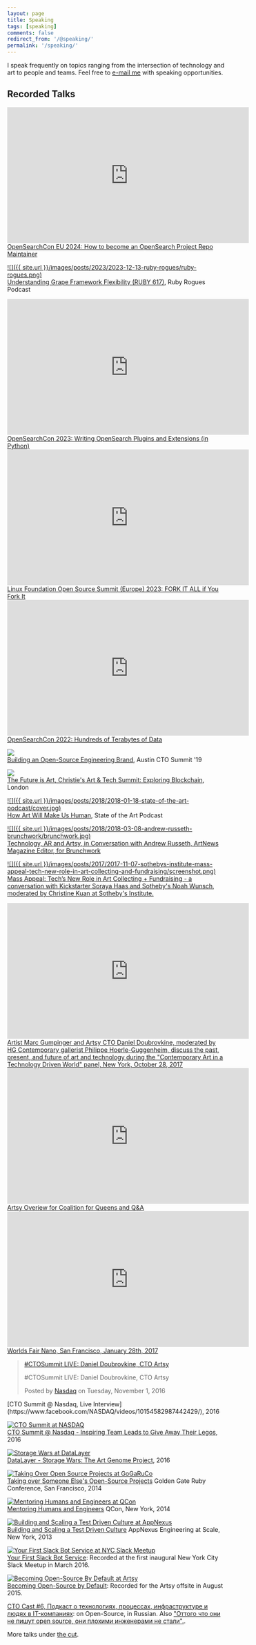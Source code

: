 ```yaml
---
layout: page
title: Speaking
tags: [speaking]
comments: false
redirect_from: '/@speaking/'
permalink: '/speaking/'
---
```


I speak frequently on topics ranging from the intersection of technology and art to people and teams. Feel free to [e-mail me](mailto:dblock@dblock.org) with speaking opportunities.

## Recorded Talks

<iframe width="560" height="315" src="https://www.youtube.com/embed/UsN7YkCCw-c?si=7yEUnbxGIch1ZFfZ" title="YouTube video player" frameborder="0" allow="accelerometer; autoplay; clipboard-write; encrypted-media; gyroscope; picture-in-picture; web-share" referrerpolicy="strict-origin-when-cross-origin" allowfullscreen></iframe><a href="https://www.youtube.com/watch?v=UsN7YkCCw-c&list=PLzgr9zSpws14zCETcKtCBwcOuTGMccpV9&index=20">OpenSearchCon EU 2024: How to become an OpenSearch Project Repo Maintainer</a>

<a href='https://topenddevs.com/podcasts/ruby-rogues/episodes/understanding-framework-flexibility-ruby-617'>![]({{ site.url }}/images/posts/2023/2023-12-13-ruby-rogues/ruby-rogues.png)</a><br>
[Understanding Grape Framework Flexibility (RUBY 617)](https://topenddevs.com/podcasts/ruby-rogues/episodes/understanding-framework-flexibility-ruby-617), Ruby Rogues Podcast

<iframe width="560" height="315" src="https://www.youtube.com/embed/TZy7ViZbbHc?si=3pS7bkbK0hpR_V86" frameborder="0" allow="accelerometer; autoplay; clipboard-write; encrypted-media; gyroscope; picture-in-picture; web-share" allowfullscreen></iframe><a href="https://www.youtube.com/watch?v=TZy7ViZbbHc">OpenSearchCon 2023: Writing OpenSearch Plugins and Extensions (in Python)</a>

<iframe width="560" height="315" src="https://www.youtube.com/embed/B8NlDg_Mevw?si=t0qIDfHxaLn6xTyK" frameborder="0" allow="accelerometer; autoplay; clipboard-write; encrypted-media; gyroscope; picture-in-picture; web-share" allowfullscreen></iframe><a href="https://www.youtube.com/watch?v=B8NlDg_Mevw">Linux Foundation Open Source Summit (Europe) 2023: FORK IT ALL if You Fork It</a>

<iframe width="560" height="315" src="https://www.youtube.com/embed/IKiJHgM9tko" frameborder="0" allow="accelerometer; autoplay; clipboard-write; encrypted-media; gyroscope; picture-in-picture" allowfullscreen></iframe><a href="https://www.youtube.com/watch?v=IKiJHgM9tko">OpenSearchCon 2022: Hundreds of Terabytes of Data</a>

<a target="_blank" href="https://www.ctoconnection.com/topics/engineering-influencers/videos/2019-04-19-building-an-open-source-engineering-brand">![]({{site.url}}/images/posts/2019/2019-05-12-building-an-open-source-engineering-brand/cto-summit.png)</a><br>
[Building an Open-Source Engineering Brand](https://www.ctoconnection.com/topics/engineering-influencers/videos/2019-04-19-building-an-open-source-engineering-brand), Austin CTO Summit '19

<!--<a href='https://www.youtube.com/watch?v=LxWfMp0gzSU&t=31m'>![]({{site.url}}/images/posts/2019/2019-03-07-art-market-one-point-o/daniel-doubrovkine-speaking-uzh.png)</a><br>
[Art Market 1.0](https://www.youtube.com/watch?v=LxWfMp0gzSU&t=31m), University of Zurich-->

<a href='https://www.youtube.com/watch?v=KT-gPtK5uHY&t=4h13m20s'>![]({{site.url}}/images/posts/2018/2018-07-17-christies-art-tech-summit-exploring-blockchain/daniel-doubrovkine-speaking.png)</a><br>
[The Future is Art, Christie's Art & Tech Summit: Exploring Blockchain](https://www.youtube.com/watch?v=KT-gPtK5uHY&t=4h13m20s), London

<a href='https://art19.com/shows/state-of-the-art/episodes/92a50b6a-c227-48a7-863a-56f754078146'>![]({{ site.url }}/images/posts/2018/2018-01-18-state-of-the-art-podcast/cover.jpg)</a><br>
[How Art Will Make Us Human](https://art19.com/shows/state-of-the-art/episodes/92a50b6a-c227-48a7-863a-56f754078146), State of the Art Podcast

<a href='https://www.facebook.com/brunchwork/videos/152715542060400/'>![]({{ site.url }}/images/posts/2018/2018-03-08-andrew-russeth-brunchwork/brunchwork.jpg)</a><br>
<a href='https://www.facebook.com/brunchwork/videos/152715542060400/'>Technology, AR and Artsy, in Conversation with Andrew Russeth, ArtNews Magazine Editor, for Brunchwork</a>

<a href='https://www.facebook.com/SothebysInstituteofArt/videos/10155213430804072/'>![]({{ site.url }}/images/posts/2017/2017-11-07-sothebys-institute-mass-appeal-tech-new-role-in-art-collecting-and-fundraising/screenshot.png)</a><br>
<a href='https://www.facebook.com/SothebysInstituteofArt/videos/10155213430804072/'>Mass Appeal: Tech’s New Role in Art Collecting + Fundraising - a conversation with Kickstarter Soraya Haas and Sotheby's Noah Wunsch, moderated by Christine Kuan at Sotheby's Institute.</a>

<iframe width="560" height="315" src="https://www.youtube.com/embed/lS9KehRHrho" frameborder="0" allowfullscreen></iframe><a href="https://www.youtube.com/watch?feature=youtu.be&v=lS9KehRHrho">Artist Marc Gumpinger and Artsy CTO Daniel Doubrovkine, moderated by HG Contemporary gallerist Philippe Hoerle-Guggenheim, discuss the past, present, and future of art and technology during the "Contemporary Art in a Technology Driven World" panel, New York, October 28, 2017</a>

<iframe width="560" height="315" src="https://www.youtube.com/embed/leiKlKXRvuk" frameborder="0" allowfullscreen></iframe><a href="https://www.youtube.com/watch?v=leiKlKXRvuk">Artsy Overiew for Coalition for Queens and Q&A</a>

<iframe width="560" height="315" src="https://www.youtube.com/embed/CEkJLhA1R0w?ecver=1" frameborder="0" allowfullscreen></iframe><a href="https://www.youtube.com/watch?v=CEkJLhA1R0w&feature=youtu.be">Worlds Fair Nano, San Francisco, January 28th, 2017</a>

<div markdown="0">
<div id="fb-root"></div>
<script>(function(d, s, id) {
var js, fjs = d.getElementsByTagName(s)[0];
if (d.getElementById(id)) return;
js = d.createElement(s); js.id = id;
js.src = "//connect.facebook.net/en_US/sdk.js#xfbml=1&version=v2.8";
fjs.parentNode.insertBefore(js, fjs);
}(document, 'script', 'facebook-jssdk'));</script>
<div class="fb-video" data-href="https://www.facebook.com/NASDAQ/videos/10154582987442429/" data-width="640" data-show-text="false">
<blockquote cite="https://www.facebook.com/NASDAQ/videos/10154582987442429/" class="fb-xfbml-parse-ignore">
<a href="https://www.facebook.com/NASDAQ/videos/10154582987442429/">#CTOSummit LIVE: Daniel Doubrovkine, CTO Artsy</a>
<p>#CTOSummit LIVE: Daniel Doubrovkine, CTO Artsy</p>Posted by <a href="https://www.facebook.com/NASDAQ/">Nasdaq</a> on Tuesday, November 1, 2016
</blockquote>
</div></div>
[CTO Summit @ Nasdaq, Live Interview](https://www.facebook.com/NASDAQ/videos/10154582987442429/), 2016

<a href="https://www.ctoconnection.com/topics/scaleup/videos/2016-11-01-inspiring-team-leads-to-give-away-their-legos"><img alt="CTO Summit at NASDAQ" src="/images/about/cto-summit-nasdaq.png"></a><br>
[CTO Summit @ Nasdaq - Inspiring Team Leads to Give Away Their Legos](https://www.ctoconnection.com/topics/scaleup/videos/2016-11-01-inspiring-team-leads-to-give-away-their-legos), 2016

<a href="https://www.youtube.com/watch?v=F-uGrsPGKIs&list=PLcENCb4ZF_mzk-jqgEFTBXRTU9zhD471J&index=4"><img alt="Storage Wars at DataLayer" src="/images/about/storage-wars.png"></a><br>
[DataLayer - Storage Wars: The Art Genome Project](https://www.youtube.com/watch?v=F-uGrsPGKIs), 2016

<a href="https://www.youtube.com/watch?v=8ijzefV-B7U"><img alt="Taking Over Open Source Projects at GoGaRuCo" src="/images/about/taking-over-someone-elses-open-source-project.png"></a><br>
[Taking over Someone Else's Open-Source Projects](https://www.youtube.com/watch?v=8ijzefV-B7U)
Golden Gate Ruby Conference, San Francisco, 2014

<a href="https://www.infoq.com/presentations/mentoring-cto-club-ny"><img alt="Mentoring Humans and Engineers at QCon" src="/images/about/mentoring-humans-and-engineers.png"></a><br>
[Mentoring Humans and Engineers](https://www.infoq.com/presentations/mentoring-cto-club-ny)
QCon, New York, 2014

<a href="https://www.youtube.com/watch?v=QvHf94hxzRc"><img alt="Building and Scaling a Test Driven Culture at AppNexus" src="/images/about/building-and-scaling-a-test-driven-culture.png"></a><br>
[Building and Scaling a Test Driven Culture](https://www.youtube.com/watch?v=QvHf94hxzRc)
AppNexus Engineering at Scale, New York, 2013

<a href="https://vimeo.com/158686783"><img alt="Your First Slack Bot Service at NYC Slack Meetup" src="/images/about/your-first-slack-bot-service.png"></a><br>
[Your First Slack Bot Service](https://vimeo.com/158686783): Recorded at the first inaugural New York City Slack Meetup in March 2016.

<a href="https://vimeo.com/136554627"><img alt="Becoming Open-Source By Default at Artsy" src="/images/about/becoming-open-source-by-default.png"></a><br>
[Becoming Open-Source by Default](https://vimeo.com/136554627): Recorded for the Artsy offsite in August 2015.

[CTO Cast #6, Подкаст о технологиях, процессах, инфраструктуре и людях в IT-компаниях](https://soundcloud.com/ctocastcom/6-daniel-doubrovkine/): on Open-Source, in Russian. Also ["Оттого что они не пишут open source, они плохими инженерами не стали".](https://habrahabr.ru/company/caspowa/blog/255585/).

More talks under [the cut](/tags/speaking/).
